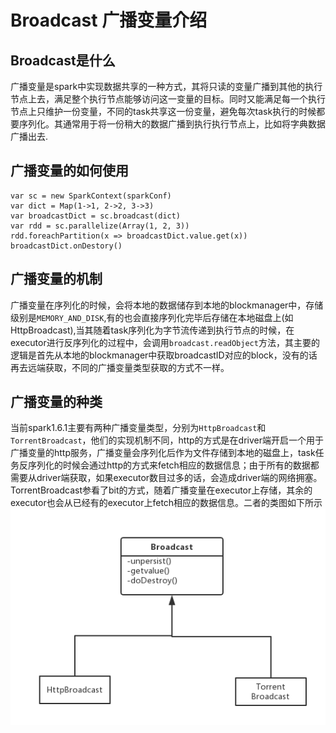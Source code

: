 # **Broadcast 广播变量介绍**
## Broadcast是什么
广播变量是spark中实现数据共享的一种方式，其将只读的变量广播到其他的执行节点上去，满足整个执行节点能够访问这一变量的目标。同时又能满足每一个执行节点上只维护一份变量，不同的task共享这一份变量，避免每次task执行的时候都要序列化。其通常用于将一份稍大的数据广播到执行执行节点上，比如将字典数据广播出去.

## 广播变量的如何使用
```
var sc = new SparkContext(sparkConf)
var dict = Map(1->1, 2->2, 3->3)
var broadcastDict = sc.broadcast(dict)
var rdd = sc.parallelize(Array(1, 2, 3))
rdd.foreachPartition(x => broadcastDict.value.get(x))
broadcastDict.onDestory()
```

## 广播变量的机制
广播变量在序列化的时候，会将本地的数据储存到本地的blockmanager中，存储级别是`MEMORY_AND_DISK`,有的也会直接序列化完毕后存储在本地磁盘上(如HttpBroadcast),当其随着task序列化为字节流传递到执行节点的时候，在executor进行反序列化的过程中，会调用`broadcast.readObject`方法，其主要的逻辑是首先从本地的blockmanager中获取broadcastID对应的block，没有的话再去远端获取，不同的广播变量类型获取的方式不一样。

## 广播变量的种类
当前spark1.6.1主要有两种广播变量类型，分别为`HttpBroadcast`和`TorrentBroadcast`，他们的实现机制不同，http的方式是在driver端开启一个用于广播变量的http服务，广播变量会序列化后作为文件存储到本地的磁盘上，task任务反序列化的时候会通过http的方式来fetch相应的数据信息；由于所有的数据都需要从driver端获取，如果executor数目过多的话，会造成driver端的网络拥塞。TorrentBroadcast参看了bit的方式，随着广播变量在executor上存储，其余的executor也会从已经有的executor上fetch相应的数据信息。二者的类图如下所示
![broadcast](img/Broadcast.png)
